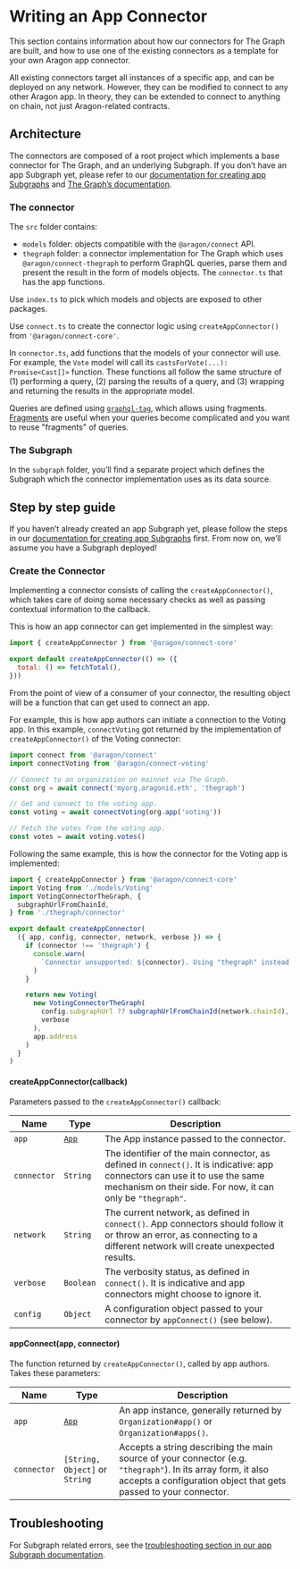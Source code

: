 # Writing an App Connector

This section contains information about how our connectors for The Graph are built, and how to use one of the existing connectors as a template for your own Aragon app connector.

All existing connectors target all instances of a specific app, and can be deployed on any network. However, they can be modified to connect to any other Aragon app. In theory, they can be extended to connect to anything on chain, not just Aragon-related contracts.

## Architecture

The connectors are composed of a root project which implements a base connector for The Graph, and an underlying Subgraph. If you don’t have an app Subgraph yet, please refer to our [documentation for creating app Subgraphs](app-subgraphs.md) and [The Graph’s documentation](https://thegraph.com/docs).

### The connector

The `src` folder contains:

- `models` folder: objects compatible with the `@aragon/connect` API.
- `thegraph` folder: a connector implementation for The Graph which uses `@aragon/connect-thegraph` to perform GraphQL queries, parse them and present the result in the form of models objects. The `connector.ts` that has the app functions.

Use `index.ts` to pick which models and objects are exposed to other packages.

Use `connect.ts` to create the connector logic using `createAppConnector()` from `'@aragon/connect-core'`.

In `connector.ts`, add functions that the models of your connector will use. For example, the `Vote` model will call its `castsForVote(...): Promise<Cast[]>` function. These functions all follow the same structure of \(1\) performing a query, \(2\) parsing the results of a query, and \(3\) wrapping and returning the results in the appropriate model.

Queries are defined using [`graphql-tag`](https://github.com/apollographql/graphql-tag), which allows using fragments. [Fragments](https://graphql.org/learn/queries/#fragments) are useful when your queries become complicated and you want to reuse "fragments" of queries.

### The Subgraph

In the `subgraph` folder, you’ll find a separate project which defines the Subgraph which the connector implementation uses as its data source.

## Step by step guide

If you haven’t already created an app Subgraph yet, please follow the steps in our [documentation for creating app Subgraphs](app-subgraphs.md) first. From now on, we’ll assume you have a Subgraph deployed!

### Create the Connector

Implementing a connector consists of calling the `createAppConnector()`, which takes care of doing some necessary checks as well as passing contextual information to the callback.

This is how an app connector can get implemented in the simplest way:

```js
import { createAppConnector } from '@aragon/connect-core'

export default createAppConnector(() => ({
  total: () => fetchTotal(),
}))
```

From the point of view of a consumer of your connector, the resulting object will be a function that can get used to connect an app.

For example, this is how app authors can initiate a connection to the Voting app. In this example, `connectVoting` got returned by the implementation of `createAppConnector()` of the Voting connector:

```js
import connect from '@aragon/connect'
import connectVoting from '@aragon/connect-voting'

// Connect to an organization on mainnet via The Graph.
const org = await connect('myorg.aragonid.eth', 'thegraph')

// Get and connect to the voting app.
const voting = await connectVoting(org.app('voting'))

// Fetch the votes from the voting app.
const votes = await voting.votes()
```

Following the same example, this is how the connector for the Voting app is implemented:

```js
import { createAppConnector } from '@aragon/connect-core'
import Voting from './models/Voting'
import VotingConnectorTheGraph, {
  subgraphUrlFromChainId,
} from './thegraph/connector'

export default createAppConnector(
  ({ app, config, connector, network, verbose }) => {
    if (connector !== 'thegraph') {
      console.warn(
        `Connector unsupported: ${connector}. Using "thegraph" instead.`
      )
    }

    return new Voting(
      new VotingConnectorTheGraph(
        config.subgraphUrl ?? subgraphUrlFromChainId(network.chainId),
        verbose
      ),
      app.address
    )
  }
)
```

#### createAppConnector\(callback\)

Parameters passed to the `createAppConnector()` callback:

| Name        | Type                             | Description                                                                                                                                                                                 |
| ----------- | -------------------------------- | ------------------------------------------------------------------------------------------------------------------------------------------------------------------------------------------- |
| `app`       | [`App`](../api-reference/app.md) | The App instance passed to the connector.                                                                                                                                                   |
| `connector` | `String`                         | The identifier of the main connector, as defined in `connect()`. It is indicative: app connectors can use it to use the same mechanism on their side. For now, it can only be `"thegraph"`. |
| `network`   | `String`                         | The current network, as defined in `connect()`. App connectors should follow it or throw an error, as connecting to a different network will create unexpected results.                     |
| `verbose`   | `Boolean`                        | The verbosity status, as defined in `connect()`. It is indicative and app connectors might choose to ignore it.                                                                             |
| `config`    | `Object`                         | A configuration object passed to your connector by `appConnect()` (see below).                                                                                                              |

#### appConnect\(app, connector\)

The function returned by `createAppConnector()`, called by app authors. Takes these parameters:

| Name        | Type                             | Description                                                                                                                                                                      |
| ----------- | -------------------------------- | -------------------------------------------------------------------------------------------------------------------------------------------------------------------------------- |
| `app`       | [`App`](../api-reference/app.md) | An app instance, generally returned by `Organization#app()` or `Organization#apps()`.                                                                                            |
| `connector` | `[String, Object]` or `String`   | Accepts a string describing the main source of your connector (e.g. `"thegraph"`). In its array form, it also accepts a configuration object that gets passed to your connector. |

## Troubleshooting

For Subgraph related errors, see the [troubleshooting section in our app Subgraph documentation](app-subgraphs.md#troubleshooting).
